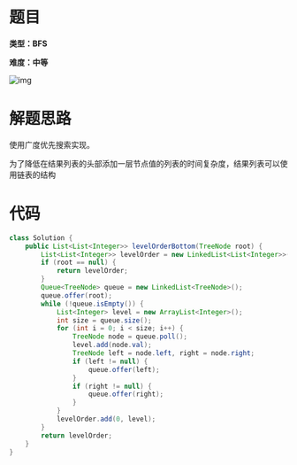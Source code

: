 # 题目



**类型：BFS**



**难度：中等**



![img](https://gitee.com/janeroad/iamge-cloud/raw/master/NoteImage/1631374060043-ecca157a-cb09-4a33-ac42-f4bb5a5c3b0e.png)



# 解题思路

使用广度优先搜索实现。

为了降低在结果列表的头部添加一层节点值的列表的时间复杂度，结果列表可以使用链表的结构

# 代码



```java
class Solution {
    public List<List<Integer>> levelOrderBottom(TreeNode root) {
        List<List<Integer>> levelOrder = new LinkedList<List<Integer>>();
        if (root == null) {
            return levelOrder;
        }
        Queue<TreeNode> queue = new LinkedList<TreeNode>();
        queue.offer(root);
        while (!queue.isEmpty()) {
            List<Integer> level = new ArrayList<Integer>();
            int size = queue.size();
            for (int i = 0; i < size; i++) {
                TreeNode node = queue.poll();
                level.add(node.val);
                TreeNode left = node.left, right = node.right;
                if (left != null) {
                    queue.offer(left);
                }
                if (right != null) {
                    queue.offer(right);
                }
            }
            levelOrder.add(0, level);
        }
        return levelOrder;
    }
}
```